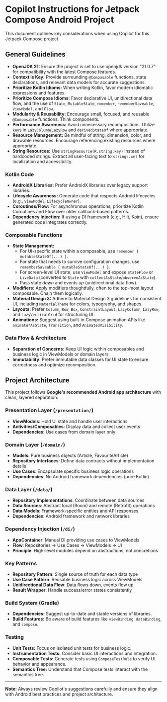 # Copilot Instructions for Jetpack Compose Android Project

This document outlines key considerations when using Copilot for this Jetpack Compose project.

## General Guidelines

* **OpenJDK 21:** Ensure the project is set to use openjdk version "21.0.7" for compatibility with the latest Compose features.
* **Context is Key:** Provide surrounding `@Composable` functions, state declarations, and relevant data models for accurate suggestions.
* **Prioritize Kotlin Idioms:** When writing Kotlin, favor modern idiomatic expressions and features.
* **Prioritize Compose Idioms:** Favor declarative UI, unidirectional data flow, and the use of `State`, `MutableState`, `remember`, `rememberSaveable`, `ViewModel`, and `Flow`.
* **Modularity & Reusability:** Encourage small, focused, and reusable `@Composable` functions. Think components.
* **Performance Awareness:** Avoid unnecessary recompositions. Utilize `key`s in `LazyColumn`/`LazyRow` and `derivedStateOf` where appropriate.
* **Resource Management:** Be mindful of string, dimension, color, and drawable resources. Encourage referencing existing resources where appropriate.
* **String Resources:** Use `stringResource(R.string.key)` instead of hardcoded strings. Extract all user-facing text to `strings.xml` for localization and accessibility.

### Kotlin Code

* **AndroidX Libraries:** Prefer AndroidX libraries over legacy support libraries.
* **Lifecycle Awareness:** Generate code that respects Android lifecycles (e.g., `ViewModel`, `LifecycleOwner`).
* **Coroutines/Flow:** For asynchronous operations, prioritize Kotlin Coroutines and Flow over older callback-based patterns.
* **Dependency Injection:** If using a DI framework (e.g., Hilt, Koin), ensure generated code integrates correctly.

### Composable Functions

* **State Management:**
    * For UI-specific state within a composable, use `remember { mutableStateOf(...) }`.
    * For state that needs to survive configuration changes, use `rememberSaveable { mutableStateOf(...) }`.
    * For screen-level UI state, use `ViewModel` and expose `StateFlow` or `LiveData` (converted to `State` with `collectAsState`/`observeAsState`).
    * Pass state *down* and events *up* (unidirectional data flow).
* **Modifiers:** Apply modifiers thoughtfully, often to the top-most layout composable. Chain them logically.
* **Material Design 3:** Adhere to Material Design 3 guidelines for consistent UI, including `MaterialTheme` for colors, typography, and shapes.
* **Layouts:** Prefer `Column`, `Row`, `Box`, `ConstraintLayout`, `LazyColumn`, `LazyRow`, and `LazyVerticalGrid` for structuring UI.
* **Animations:** Suggest using built-in Compose animation APIs like `animate*AsState`, `Transition`, and `AnimatedVisibility`.

### Data Flow & Architecture

* **Separation of Concerns:** Keep UI logic within composables and business logic in ViewModels or domain layers.
* **Immutability:** Prefer immutable data classes for UI state to ensure correctness and optimize recomposition.

## Project Architecture

This project follows **Google's recommended Android app architecture** with clean, layered separation:

### **Presentation Layer** (`/presentation/`)
- **ViewModels**: Hold UI state and handle user interactions
- **Activities/Composables**: Display data and collect user events
- **Dependencies**: Use cases from domain layer only

### **Domain Layer** (`/domain/`)
- **Models**: Pure business objects (Article, FavouriteArticle)
- **Repository Interfaces**: Define data contracts without implementation details
- **Use Cases**: Encapsulate specific business logic operations
- **Dependencies**: No Android framework dependencies (pure Kotlin)

### **Data Layer** (`/data/`)
- **Repository Implementations**: Coordinate between data sources
- **Data Sources**: Abstract local (Room) and remote (Retrofit) operations
- **Data Models**: Framework-specific entities and API responses
- **Dependencies**: Android framework and network libraries

### **Dependency Injection** (`/di/`)
- **AppContainer**: Manual DI providing use cases to ViewModels
- **Flow**: Repositories → Use Cases → ViewModels → UI
- **Principle**: High-level modules depend on abstractions, not concretions

### **Key Patterns**
- **Repository Pattern**: Single source of truth for each data type
- **Use Case Pattern**: Reusable business logic across ViewModels  
- **Unidirectional Data Flow**: Data flows down, events flow up
- **Result Wrapper**: Handle success/error states consistently

### Build System (Gradle)

* **Dependencies:** Suggest up-to-date and stable versions of libraries.
* **Build Features:** Be aware of build features like `viewBinding`, `dataBinding`, and `compose`.

### Testing

* **Unit Tests:** Focus on isolated unit tests for business logic.
* **Instrumentation Tests:** Consider basic UI interactions and integration.
* **Composable Tests:** Generate tests using `ComposeTestRule` to verify UI behavior and appearance.
* **Semantics Tree:** Understand that Compose tests interact with the semantics tree.

---

**Note:** Always review Copilot's suggestions carefully and ensure they align with Android best practices and project architecture.